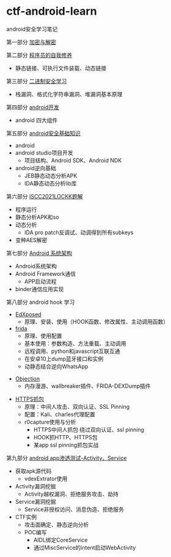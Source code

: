 # ctf-android-learn
android安全学习笔记

第一部分 [加密与解密](./密码学/加密与解密.md)

第二部分 [程序员的自我修养](./程序员的自我修养/程序员的自我修养.md)

- 静态链接、可执行文件装载、动态链接

第三部分  [二进制安全学习](./二进制安全学习/二进制安全学习.md)

- 栈漏洞、格式化字符串漏洞、堆漏洞基本原理

第四部分 [android开发](./android开发/android开发.md)

- android 四大组件

第五部分 [android安全基础知识](./android安全学习/android安全学习.md)

  * android
  * android studio项目开发
    * 项目结构、Android SDK、Android NDK
  * android逆向基础
    * JEB静态动态分析APK
    * IDA静态动态分析lib库

第六部分 [ISCC2021LOCKK题解](./LOCKK题解/ISCC2021LOCKK题解.md)

* 程序运行
* 静态分析APK和so
* 动态分析
  * IDA pro patch反调试、动调得到所有subkeys
* 变种AES解密

第七部分 [Android 系统架构](./android_framework/android_framework.md)

- Android系统架构
- Android Framework通信
  - APP启动流程
- binder通信应用实现

第八部分 android hook 学习

- [EdXposed](./android_hook/edxposed/edxposed学习.md)
  - 原理、安装、使用（HOOK函数、修改属性、主动调用函数）
- [frida](./android_hook/frida/frida学习.md)
  - 原理、使用配置
  - 基本使用：参数构造、方法重载、主动调用
  - 远程调用、python和javascript互联互通
  - 在安卓10上dump蓝牙接口和实例
  - 动静态结合逆向WhatsApp

* [Objection](./android_hook/objection/objection学习.md)
  * 内存漫游、wallbreaker插件、FRIDA-DEXDump插件

- [HTTPS抓包](./android_hook/HTTPS抓包/HTTPS抓包.md)
  - 原理：中间人攻击、双向认证、SSL Pinning
  - 配置：Kali、charles代理配置
  - r0capture使用与分析
    - HTTPS中间人抓包 绕过双向认证、ssl pinning
    - HOOK抓HTTP、HTTPS包
    - 某app ssl pinning抓包实战

第九部分 [android app渗透测试-Activity、Service](./android攻击面/android攻击面整理.md)

* 获取apk源代码
  * vdexExtrator使用
* Activity漏洞挖掘
  * Activity越权漏洞、拒绝服务攻击、劫持
* Service漏洞挖掘
  * Service非授权访问、消息伪造、拒绝服务
* CTF实例
  * 攻击面确定、静态逆向分析
  * POC编写
    * AIDL绑定CoreService
    * 通过MiscService的intent启动WebActivity

